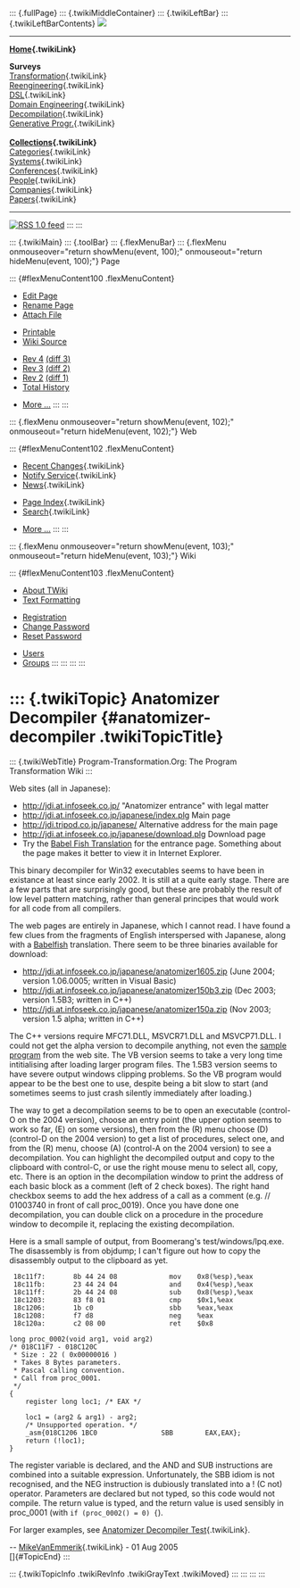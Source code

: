 ::: {.fullPage}
::: {.twikiMiddleContainer}
::: {.twikiLeftBar}
::: {.twikiLeftBarContents}
![](../pub/transformation.gif)

------------------------------------------------------------------------

**[Home](WebHome){.twikiLink}**

**Surveys**\
[Transformation](ProgramTransformation){.twikiLink}\
[Reengineering](ReengineeringWiki){.twikiLink}\
[DSL](DomainSpecificLanguages){.twikiLink}\
[Domain Engineering](DomainEngineering){.twikiLink}\
[Decompilation](DeCompilation){.twikiLink}\
[Generative Progr.](GenerativeProgrammingWiki){.twikiLink}\
\
**[Collections](CategoryCollection){.twikiLink}**\
[Categories](CategoryCategory){.twikiLink}\
[Systems](TransformationSystems){.twikiLink}\
[Conferences](TransformationConferences){.twikiLink}\
[People](TransformationPeople){.twikiLink}\
[Companies](TransformationCompanies){.twikiLink}\
[Papers](CategoryPaper){.twikiLink}

------------------------------------------------------------------------

[![](../pub/rss.gif "RSS 1.0 feed")](WebRss@skin=rss)
:::
:::

::: {.twikiMain}
::: {.toolBar}
::: {.flexMenuBar}
::: {.flexMenu onmouseover="return showMenu(event, 100);" onmouseout="return hideMenu(event, 100);"}
Page

::: {#flexMenuContent100 .flexMenuContent}
-   [Edit
    Page](http://www.program-transformation.org/edit/Transform/AnatomizerDecompiler?t=1536826425)
-   [Rename
    Page](http://www.program-transformation.org/rename/Transform/AnatomizerDecompiler)
-   [Attach
    File](http://www.program-transformation.org/attach/Transform/AnatomizerDecompiler)

<!-- -->

-   [Printable](http://www.program-transformation.org/view/Transform/AnatomizerDecompiler?skin=print.pattern)
-   [Wiki
    Source](http://www.program-transformation.org/view/Transform/AnatomizerDecompiler?skin=text&raw=on&contenttype=text/plain)

<!-- -->

-   [Rev
    4](http://www.program-transformation.org/view/Transform/AnatomizerDecompiler?rev=1.4)
    [(diff 3)](http://www.program-transformation.org/rdiff/Transform/AnatomizerDecompiler?rev1=1.4&rev2=1.3)
-   [Rev
    3](http://www.program-transformation.org/view/Transform/AnatomizerDecompiler?rev=1.3)
    [(diff 2)](http://www.program-transformation.org/rdiff/Transform/AnatomizerDecompiler?rev1=1.3&rev2=1.2)
-   [Rev
    2](http://www.program-transformation.org/view/Transform/AnatomizerDecompiler?rev=1.2)
    [(diff 1)](http://www.program-transformation.org/rdiff/Transform/AnatomizerDecompiler?rev1=1.2&rev2=1.1)
-   [Total
    History](http://www.program-transformation.org/rdiff/Transform/AnatomizerDecompiler)

<!-- -->

-   [More
    \...](http://www.program-transformation.org/oops/Transform/AnatomizerDecompiler?template=oopsmore&param1=1.4&param2=1.4)
:::
:::

::: {.flexMenu onmouseover="return showMenu(event, 102);" onmouseout="return hideMenu(event, 102);"}
Web

::: {#flexMenuContent102 .flexMenuContent}
-   [Recent Changes](WebChanges){.twikiLink}
-   [Notify Service](WebNotify){.twikiLink}
-   [News](WebNews){.twikiLink}

<!-- -->

-   [Page Index](WebIndex){.twikiLink}
-   [Search](WebSearch){.twikiLink}

<!-- -->

-   [More
    \...](http://www.program-transformation.org/oops/Transform/AnatomizerDecompiler?template=oopsmore&param1=1.4&param2=1.4)
:::
:::

::: {.flexMenu onmouseover="return showMenu(event, 103);" onmouseout="return hideMenu(event, 103);"}
Wiki

::: {#flexMenuContent103 .flexMenuContent}
-   [About
    TWiki](http://www.program-transformation.org/view/TWiki/WebHome)
-   [Text
    Formatting](http://www.program-transformation.org/view/TWiki/TextFormattingRules)

<!-- -->

-   [Registration](http://www.program-transformation.org/view/TWiki/TWikiRegistration)
-   [Change
    Password](http://www.program-transformation.org/view/TWiki/ChangePassword)
-   [Reset
    Password](http://www.program-transformation.org/view/TWiki/ResetPassword)

<!-- -->

-   [Users](http://www.program-transformation.org/view/Main/TWikiUsers)
-   [Groups](http://www.program-transformation.org/view/Main/TWikiGroups)
:::
:::
:::
:::

::: {.twikiTopic}
Anatomizer Decompiler {#anatomizer-decompiler .twikiTopicTitle}
=====================

::: {.twikiWebTitle}
Program-Transformation.Org: The Program Transformation Wiki
:::

Web sites (all in Japanese):

-   <http://jdi.at.infoseek.co.jp/> \"Anatomizer entrance\" with legal
    matter
-   <http://jdi.at.infoseek.co.jp/japanese/index.plg> Main page
-   <http://jdi.tripod.co.jp/japanese/> Alternative address for the main
    page
-   <http://jdi.at.infoseek.co.jp/japanese/download.plg> Download page
-   Try the [Babel Fish
    Translation](http://babelfish.altavista.com/babelfish/trurl_pagecontent?lp=ja_en&trurl=http%3a%2f%2fjdi.at.infoseek.co.jp)
    for the entrance page. Something about the page makes it better to
    view it in Internet Explorer.

This binary decompiler for Win32 executables seems to have been in
existance at least since early 2002. It is still at a quite early stage.
There are a few parts that are surprisingly good, but these are probably
the result of low level pattern matching, rather than general principes
that would work for all code from all compilers.

The web pages are entirely in Japanese, which I cannot read. I have
found a few clues from the fragments of English interspersed with
Japanese, along with a
[Babelfish](http://babelfish.altavista.com/babelfish/tr) translation.
There seem to be three binaries available for download:

-   <http://jdi.at.infoseek.co.jp/japanese/anatomizer1605.zip> (June
    2004; version 1.06.0005; written in Visual Basic)
-   <http://jdi.at.infoseek.co.jp/japanese/anatomizer150b3.zip> (Dec
    2003; version 1.5B3; written in C++)
-   <http://jdi.at.infoseek.co.jp/japanese/anatomizer150a.zip> (Nov
    2003; version 1.5 alpha; written in C++)

The C++ versions require MFC71.DLL, MSVCR71.DLL and MSVCP71.DLL. I could
not get the alpha version to decompile anything, not even the [sample
program](http://jdi.at.infoseek.co.jp/japanese/sample.lzh) from the web
site. The VB version seems to take a very long time intitialising after
loading larger program files. The 1.5B3 version seems to have severe
output windows clipping problems. So the VB program would appear to be
the best one to use, despite being a bit slow to start (and sometimes
seems to just crash silently immediately after loading.)

The way to get a decompilation seems to be to open an executable
(control-O on the 2004 version), choose an entry point (the upper option
seems to work so far, (E) on some versions), then from the (R) menu
choose (D) (control-D on the 2004 version) to get a list of procedures,
select one, and from the (R) menu, choose (A) (control-A on the 2004
version) to see a decompilation. You can highlight the decompiled output
and copy to the clipboard with control-C, or use the right mouse menu to
select all, copy, etc. There is an option in the decompilation window to
print the address of each basic block as a comment (left of 2 check
boxes). The right hand checkbox seems to add the hex address of a call
as a comment (e.g. // 01003740 in front of call proc\_0019). Once you
have done one decompilation, you can double click on a procedure in the
procedure window to decompile it, replacing the existing decompilation.

Here is a small sample of output, from Boomerang\'s
test/windows/lpq.exe. The disassembly is from objdump; I can\'t figure
out how to copy the disassembly output to the clipboard as yet.

     18c11f7:       8b 44 24 08             mov    0x8(%esp),%eax
     18c11fb:       23 44 24 04             and    0x4(%esp),%eax
     18c11ff:       2b 44 24 08             sub    0x8(%esp),%eax
     18c1203:       83 f8 01                cmp    $0x1,%eax
     18c1206:       1b c0                   sbb    %eax,%eax
     18c1208:       f7 d8                   neg    %eax
     18c120a:       c2 08 00                ret    $0x8

    long proc_0002(void arg1, void arg2)
    /* 018C11F7 - 018C120C
     * Size : 22 ( 0x00000016 )
     * Takes 8 Bytes parameters.
     * Pascal calling convention.
     * Call from proc_0001.
     */
    {
        register long loc1; /* EAX */

        loc1 = (arg2 & arg1) - arg2;
        /* Unsupported operation. */
        _asm{018C1206 1BC0                SBB        EAX,EAX};
        return (!loc1);
    }

The register variable is declared, and the AND and SUB instructions are
combined into a suitable expression. Unfortunately, the SBB idiom is not
recognised, and the NEG instruction is dubiously translated into a ! (C
not) operator. Parameters are declared but not typed, so this code would
not compile. The return value is typed, and the return value is used
sensibly in proc\_0001 (with `if (proc_0002() = 0) {`).

For larger examples, see [Anatomizer Decompiler
Test](AnatomizerDecompilerTest){.twikiLink}.

\-- [MikeVanEmmerik](../Main/MikeVanEmmerik){.twikiLink} - 01 Aug 2005\
[]{#TopicEnd}
:::

::: {.twikiTopicInfo .twikiRevInfo .twikiGrayText .twikiMoved}
:::
:::
:::
:::
